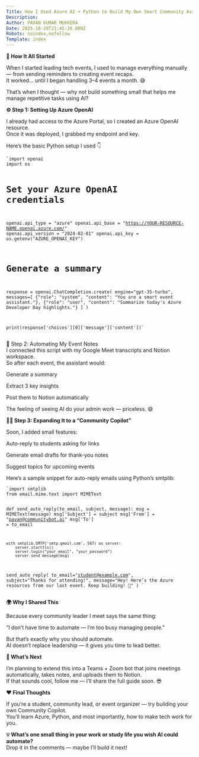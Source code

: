 ```yaml
---
Title: How I Used Azure AI + Python to Build My Own Smart Community Assistant
Description: 
Author: PAVAN KUMAR MUKKERA
Date: 2025-10-20T21:45:26.000Z
Robots: noindex,nofollow
Template: index
---
```

<p><strong>🚀 How It All Started</strong></p>

<p>When I started leading tech events, I used to manage everything manually — from sending reminders to creating event recaps.<br>
It worked… until I began handling 3–4 events a month. 😅</p>

<p>That’s when I thought — why not build something small that helps me manage repetitive tasks using AI?</p>

<p><strong>⚙️ Step 1: Setting Up Azure OpenAI</strong></p>

<p>I already had access to the Azure Portal, so I created an Azure OpenAI resource.<br>
Once it was deployed, I grabbed my endpoint and key.</p>

<p>Here’s the basic Python setup I used 👇<br>
</p>

<div class="highlight js-code-highlight">
<pre class="highlight plaintext"><code>`import openai
import os

# Set your Azure OpenAI credentials
openai.api_type = "azure"
openai.api_base = "https://YOUR-RESOURCE-NAME.openai.azure.com/"
openai.api_version = "2024-02-01"
openai.api_key = os.getenv("AZURE_OPENAI_KEY")

# Generate a summary
response = openai.ChatCompletion.create(
    engine="gpt-35-turbo",
    messages=[
        {"role": "system", "content": "You are a smart event assistant."},
        {"role": "user", "content": "Summarize today's Azure Developer Day highlights."}
    ]
)

print(response['choices'][0]['message']['content'])`
</code></pre>

</div>



<p>🧩 Step 2: Automating My Event Notes<br>
I connected this script with my Google Meet transcripts and Notion workspace.<br>
So after each event, the assistant would:</p>

<p>Generate a summary</p>

<p>Extract 3 key insights</p>

<p>Post them to Notion automatically</p>

<p>The feeling of seeing AI do your admin work — priceless. 😄</p>

<p><strong>🧑‍💻 Step 3: Expanding It to a “Community Copilot”</strong></p>

<p>Soon, I added small features:</p>

<p>Auto-reply to students asking for links</p>

<p>Generate email drafts for thank-you notes</p>

<p>Suggest topics for upcoming events</p>

<p>Here’s a sample snippet for auto-reply emails using Python’s smtplib:<br>
</p>

<div class="highlight js-code-highlight">
<pre class="highlight plaintext"><code>`import smtplib
from email.mime.text import MIMEText

def send_auto_reply(to_email, subject, message):
    msg = MIMEText(message)
    msg['Subject'] = subject
    msg['From'] = "pavan@communitybot.ai"
    msg['To'] = to_email

    with smtplib.SMTP('smtp.gmail.com', 587) as server:
        server.starttls()
        server.login("your_email", "your_password")
        server.send_message(msg)

send_auto_reply(
    to_email="student@example.com",
    subject="Thanks for attending!",
    message="Hey! Here’s the Azure resources from our last event. Keep building! 💪"
)
`
</code></pre>

</div>



<p><strong>🌍 Why I Shared This</strong></p>

<p>Because every community leader I meet says the same thing:</p>

<p>“I don’t have time to automate — I’m too busy managing people.”</p>

<p>But that’s exactly why you should automate.<br>
AI doesn’t replace leadership — it gives you time to lead better.</p>

<p><strong>💬 What’s Next</strong></p>

<p>I’m planning to extend this into a Teams + Zoom bot that joins meetings automatically, takes notes, and uploads them to Notion.<br>
If that sounds cool, follow me — I’ll share the full guide soon. 😎</p>

<p><strong>❤️ Final Thoughts</strong></p>

<p>If you’re a student, community lead, or event organizer — try building your own Community Copilot.<br>
You’ll learn Azure, Python, and most importantly, how to make tech work for you.</p>

<p><strong>💡 What’s one small thing in your work or study life you wish AI could automate?</strong><br>
Drop it in the comments — maybe I’ll build it next!</p>

